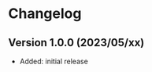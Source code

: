 Changelog
=========

Version 1.0.0 (2023/05/xx)
--------------------------

* Added: initial release
